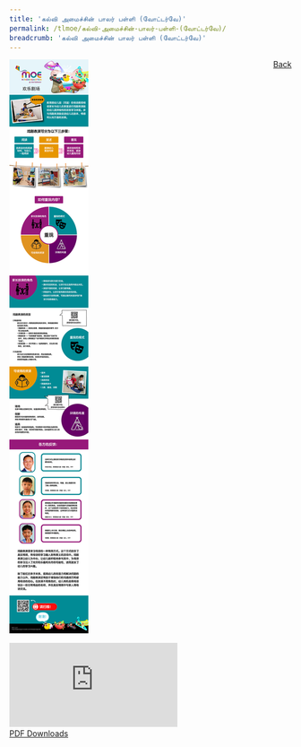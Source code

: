 ```yaml
---
title: 'கல்வி அமைச்சின் பாலர் பள்ளி (வோட்டர்வே)'
permalink: /tlmoe/கல்வி-அமைச்சின்-பாலர்-பள்ளி-(வோட்டர்வே)/
breadcrumb: 'கல்வி அமைச்சின் பாலர் பள்ளி (வோட்டர்வே)'
---
```

<a href="/gallery/தமிழ்மொழிக் -காட்சிக்கூடம்-tamil-exhibitions-c/preschool/" style="float:right;">Back</a>
 <img src="/images/MKWATERWAY-TL.jpg"> <br/>
<div class="video-container">
  <iframe src="https://www.youtube.com/embed/d6fmLlW8eoE" frameborder="0" allow="accelerometer; autoplay; encrypted-media; gyroscope; picture-in-picture" allowfullscreen></iframe></div>
<a href="/Sharing-Sessions/01-website-exhibitor-template-pdf.pdf" download>PDF Downloads</a>
